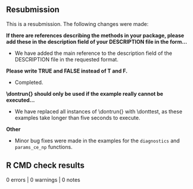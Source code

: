 ## Resubmission
This is a resubmission. The following changes were made:

**If there are references describing the methods in your package, please add these in the description field of your DESCRIPTION file in the form...**
- We have added the main reference to the description field of the DESCRIPTION file in the requested format.

**Please write TRUE and FALSE instead of T and F.**
- Completed.

**\dontrun{} should only be used if the example really cannot be executed...**
- We have replaced all instances of \dontrun{} with \donttest, as these examples take longer than five seconds to execute.

**Other**
- Minor bug fixes were made in the examples for the `diagnostics` and `params_ce_np` functions.

## R CMD check results
0 errors | 0 warnings | 0 notes
